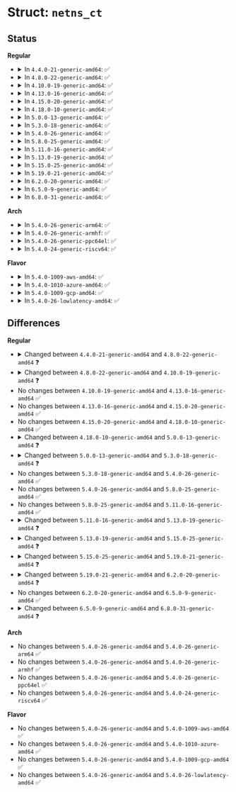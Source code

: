 # Struct: <code>netns_ct</code>

## Status
<b>Regular</b>
<ul>
<li>
<details>
<summary>In <code>4.4.0-21-generic-amd64</code>: ✅</summary>

```c
struct netns_ct {
    atomic_t count;
    unsigned int expect_count;
    struct delayed_work ecache_dwork;
    bool ecache_dwork_pending;
    struct ctl_table_header * sysctl_header;
    struct ctl_table_header * acct_sysctl_header;
    struct ctl_table_header * tstamp_sysctl_header;
    struct ctl_table_header * event_sysctl_header;
    struct ctl_table_header * helper_sysctl_header;
    char * slabname;
    unsigned int sysctl_log_invalid;
    int sysctl_events;
    int sysctl_acct;
    int sysctl_auto_assign_helper;
    bool auto_assign_helper_warned;
    int sysctl_tstamp;
    int sysctl_checksum;
    unsigned int htable_size;
    seqcount_t generation;
    struct kmem_cache * nf_conntrack_cachep;
    struct hlist_nulls_head * hash;
    struct hlist_head * expect_hash;
    struct ct_pcpu * pcpu_lists;
    struct ip_conntrack_stat * stat;
    struct nf_ct_event_notifier * nf_conntrack_event_cb;
    struct nf_exp_event_notifier * nf_expect_event_cb;
    struct nf_ip_net nf_ct_proto;
    unsigned int labels_used;
    u8 label_words;
    struct hlist_head * nat_bysource;
    unsigned int nat_htable_size;
}
```
</details>
</li>
<li>
<details>
<summary>In <code>4.8.0-22-generic-amd64</code>: ✅</summary>

```c
struct netns_ct {
    atomic_t count;
    unsigned int expect_count;
    struct delayed_work ecache_dwork;
    bool ecache_dwork_pending;
    struct ctl_table_header * sysctl_header;
    struct ctl_table_header * acct_sysctl_header;
    struct ctl_table_header * tstamp_sysctl_header;
    struct ctl_table_header * event_sysctl_header;
    struct ctl_table_header * helper_sysctl_header;
    unsigned int sysctl_log_invalid;
    int sysctl_events;
    int sysctl_acct;
    int sysctl_auto_assign_helper;
    bool auto_assign_helper_warned;
    int sysctl_tstamp;
    int sysctl_checksum;
    struct ct_pcpu * pcpu_lists;
    struct ip_conntrack_stat * stat;
    struct nf_ct_event_notifier * nf_conntrack_event_cb;
    struct nf_exp_event_notifier * nf_expect_event_cb;
    struct nf_ip_net nf_ct_proto;
    unsigned int labels_used;
    u8 label_words;
}
```
</details>
</li>
<li>
<details>
<summary>In <code>4.10.0-19-generic-amd64</code>: ✅</summary>

```c
struct netns_ct {
    atomic_t count;
    unsigned int expect_count;
    struct delayed_work ecache_dwork;
    bool ecache_dwork_pending;
    struct ctl_table_header * sysctl_header;
    struct ctl_table_header * acct_sysctl_header;
    struct ctl_table_header * tstamp_sysctl_header;
    struct ctl_table_header * event_sysctl_header;
    struct ctl_table_header * helper_sysctl_header;
    unsigned int sysctl_log_invalid;
    int sysctl_events;
    int sysctl_acct;
    int sysctl_auto_assign_helper;
    bool auto_assign_helper_warned;
    int sysctl_tstamp;
    int sysctl_checksum;
    struct ct_pcpu * pcpu_lists;
    struct ip_conntrack_stat * stat;
    struct nf_ct_event_notifier * nf_conntrack_event_cb;
    struct nf_exp_event_notifier * nf_expect_event_cb;
    struct nf_ip_net nf_ct_proto;
    unsigned int labels_used;
}
```
</details>
</li>
<li>
<details>
<summary>In <code>4.13.0-16-generic-amd64</code>: ✅</summary>

```c
struct netns_ct {
    atomic_t count;
    unsigned int expect_count;
    struct delayed_work ecache_dwork;
    bool ecache_dwork_pending;
    struct ctl_table_header * sysctl_header;
    struct ctl_table_header * acct_sysctl_header;
    struct ctl_table_header * tstamp_sysctl_header;
    struct ctl_table_header * event_sysctl_header;
    struct ctl_table_header * helper_sysctl_header;
    unsigned int sysctl_log_invalid;
    int sysctl_events;
    int sysctl_acct;
    int sysctl_auto_assign_helper;
    bool auto_assign_helper_warned;
    int sysctl_tstamp;
    int sysctl_checksum;
    struct ct_pcpu * pcpu_lists;
    struct ip_conntrack_stat * stat;
    struct nf_ct_event_notifier * nf_conntrack_event_cb;
    struct nf_exp_event_notifier * nf_expect_event_cb;
    struct nf_ip_net nf_ct_proto;
    unsigned int labels_used;
}
```
</details>
</li>
<li>
<details>
<summary>In <code>4.15.0-20-generic-amd64</code>: ✅</summary>

```c
struct netns_ct {
    atomic_t count;
    unsigned int expect_count;
    struct delayed_work ecache_dwork;
    bool ecache_dwork_pending;
    struct ctl_table_header * sysctl_header;
    struct ctl_table_header * acct_sysctl_header;
    struct ctl_table_header * tstamp_sysctl_header;
    struct ctl_table_header * event_sysctl_header;
    struct ctl_table_header * helper_sysctl_header;
    unsigned int sysctl_log_invalid;
    int sysctl_events;
    int sysctl_acct;
    int sysctl_auto_assign_helper;
    bool auto_assign_helper_warned;
    int sysctl_tstamp;
    int sysctl_checksum;
    struct ct_pcpu * pcpu_lists;
    struct ip_conntrack_stat * stat;
    struct nf_ct_event_notifier * nf_conntrack_event_cb;
    struct nf_exp_event_notifier * nf_expect_event_cb;
    struct nf_ip_net nf_ct_proto;
    unsigned int labels_used;
}
```
</details>
</li>
<li>
<details>
<summary>In <code>4.18.0-10-generic-amd64</code>: ✅</summary>

```c
struct netns_ct {
    atomic_t count;
    unsigned int expect_count;
    struct delayed_work ecache_dwork;
    bool ecache_dwork_pending;
    struct ctl_table_header * sysctl_header;
    struct ctl_table_header * acct_sysctl_header;
    struct ctl_table_header * tstamp_sysctl_header;
    struct ctl_table_header * event_sysctl_header;
    struct ctl_table_header * helper_sysctl_header;
    unsigned int sysctl_log_invalid;
    int sysctl_events;
    int sysctl_acct;
    int sysctl_auto_assign_helper;
    bool auto_assign_helper_warned;
    int sysctl_tstamp;
    int sysctl_checksum;
    struct ct_pcpu * pcpu_lists;
    struct ip_conntrack_stat * stat;
    struct nf_ct_event_notifier * nf_conntrack_event_cb;
    struct nf_exp_event_notifier * nf_expect_event_cb;
    struct nf_ip_net nf_ct_proto;
    unsigned int labels_used;
}
```
</details>
</li>
<li>
<details>
<summary>In <code>5.0.0-13-generic-amd64</code>: ✅</summary>

```c
struct netns_ct {
    atomic_t count;
    unsigned int expect_count;
    struct delayed_work ecache_dwork;
    bool ecache_dwork_pending;
    bool auto_assign_helper_warned;
    struct ctl_table_header * sysctl_header;
    unsigned int sysctl_log_invalid;
    int sysctl_events;
    int sysctl_acct;
    int sysctl_auto_assign_helper;
    int sysctl_tstamp;
    int sysctl_checksum;
    struct ct_pcpu * pcpu_lists;
    struct ip_conntrack_stat * stat;
    struct nf_ct_event_notifier * nf_conntrack_event_cb;
    struct nf_exp_event_notifier * nf_expect_event_cb;
    struct nf_ip_net nf_ct_proto;
    unsigned int labels_used;
}
```
</details>
</li>
<li>
<details>
<summary>In <code>5.3.0-18-generic-amd64</code>: ✅</summary>

```c
struct netns_ct {
    atomic_t count;
    unsigned int expect_count;
    struct delayed_work ecache_dwork;
    bool ecache_dwork_pending;
    bool auto_assign_helper_warned;
    struct ctl_table_header * sysctl_header;
    unsigned int sysctl_log_invalid;
    int sysctl_events;
    int sysctl_acct;
    int sysctl_auto_assign_helper;
    int sysctl_tstamp;
    int sysctl_checksum;
    struct ct_pcpu * pcpu_lists;
    struct ip_conntrack_stat * stat;
    struct nf_ct_event_notifier * nf_conntrack_event_cb;
    struct nf_exp_event_notifier * nf_expect_event_cb;
    struct nf_ip_net nf_ct_proto;
    unsigned int labels_used;
}
```
</details>
</li>
<li>
<details>
<summary>In <code>5.4.0-26-generic-amd64</code>: ✅</summary>

```c
struct netns_ct {
    atomic_t count;
    unsigned int expect_count;
    struct delayed_work ecache_dwork;
    bool ecache_dwork_pending;
    bool auto_assign_helper_warned;
    struct ctl_table_header * sysctl_header;
    unsigned int sysctl_log_invalid;
    int sysctl_events;
    int sysctl_acct;
    int sysctl_auto_assign_helper;
    int sysctl_tstamp;
    int sysctl_checksum;
    struct ct_pcpu * pcpu_lists;
    struct ip_conntrack_stat * stat;
    struct nf_ct_event_notifier * nf_conntrack_event_cb;
    struct nf_exp_event_notifier * nf_expect_event_cb;
    struct nf_ip_net nf_ct_proto;
    unsigned int labels_used;
}
```
</details>
</li>
<li>
<details>
<summary>In <code>5.8.0-25-generic-amd64</code>: ✅</summary>

```c
struct netns_ct {
    atomic_t count;
    unsigned int expect_count;
    struct delayed_work ecache_dwork;
    bool ecache_dwork_pending;
    bool auto_assign_helper_warned;
    struct ctl_table_header * sysctl_header;
    unsigned int sysctl_log_invalid;
    int sysctl_events;
    int sysctl_acct;
    int sysctl_auto_assign_helper;
    int sysctl_tstamp;
    int sysctl_checksum;
    struct ct_pcpu * pcpu_lists;
    struct ip_conntrack_stat * stat;
    struct nf_ct_event_notifier * nf_conntrack_event_cb;
    struct nf_exp_event_notifier * nf_expect_event_cb;
    struct nf_ip_net nf_ct_proto;
    unsigned int labels_used;
}
```
</details>
</li>
<li>
<details>
<summary>In <code>5.11.0-16-generic-amd64</code>: ✅</summary>

```c
struct netns_ct {
    atomic_t count;
    unsigned int expect_count;
    struct delayed_work ecache_dwork;
    bool ecache_dwork_pending;
    bool auto_assign_helper_warned;
    struct ctl_table_header * sysctl_header;
    unsigned int sysctl_log_invalid;
    int sysctl_events;
    int sysctl_acct;
    int sysctl_auto_assign_helper;
    int sysctl_tstamp;
    int sysctl_checksum;
    struct ct_pcpu * pcpu_lists;
    struct ip_conntrack_stat * stat;
    struct nf_ct_event_notifier * nf_conntrack_event_cb;
    struct nf_exp_event_notifier * nf_expect_event_cb;
    struct nf_ip_net nf_ct_proto;
    unsigned int labels_used;
}
```
</details>
</li>
<li>
<details>
<summary>In <code>5.13.0-19-generic-amd64</code>: ✅</summary>

```c
struct netns_ct {
    bool ecache_dwork_pending;
    u8 sysctl_log_invalid;
    u8 sysctl_events;
    u8 sysctl_acct;
    u8 sysctl_auto_assign_helper;
    u8 sysctl_tstamp;
    u8 sysctl_checksum;
    struct ct_pcpu * pcpu_lists;
    struct ip_conntrack_stat * stat;
    struct nf_ct_event_notifier * nf_conntrack_event_cb;
    struct nf_exp_event_notifier * nf_expect_event_cb;
    struct nf_ip_net nf_ct_proto;
    unsigned int labels_used;
}
```
</details>
</li>
<li>
<details>
<summary>In <code>5.15.0-25-generic-amd64</code>: ✅</summary>

```c
struct netns_ct {
    bool ecache_dwork_pending;
    u8 sysctl_log_invalid;
    u8 sysctl_events;
    u8 sysctl_acct;
    u8 sysctl_auto_assign_helper;
    u8 sysctl_tstamp;
    u8 sysctl_checksum;
    struct ct_pcpu * pcpu_lists;
    struct ip_conntrack_stat * stat;
    struct nf_ct_event_notifier * nf_conntrack_event_cb;
    struct nf_ip_net nf_ct_proto;
    unsigned int labels_used;
}
```
</details>
</li>
<li>
<details>
<summary>In <code>5.19.0-21-generic-amd64</code>: ✅</summary>

```c
struct netns_ct {
    u8 ctnetlink_has_listener;
    bool ecache_dwork_pending;
    u8 sysctl_log_invalid;
    u8 sysctl_events;
    u8 sysctl_acct;
    u8 sysctl_auto_assign_helper;
    u8 sysctl_tstamp;
    u8 sysctl_checksum;
    struct ip_conntrack_stat * stat;
    struct nf_ct_event_notifier * nf_conntrack_event_cb;
    struct nf_ip_net nf_ct_proto;
    unsigned int labels_used;
}
```
</details>
</li>
<li>
<details>
<summary>In <code>6.2.0-20-generic-amd64</code>: ✅</summary>

```c
struct netns_ct {
    bool ecache_dwork_pending;
    u8 sysctl_log_invalid;
    u8 sysctl_events;
    u8 sysctl_acct;
    u8 sysctl_tstamp;
    u8 sysctl_checksum;
    struct ip_conntrack_stat * stat;
    struct nf_ct_event_notifier * nf_conntrack_event_cb;
    struct nf_ip_net nf_ct_proto;
    unsigned int labels_used;
}
```
</details>
</li>
<li>
<details>
<summary>In <code>6.5.0-9-generic-amd64</code>: ✅</summary>

```c
struct netns_ct {
    bool ecache_dwork_pending;
    u8 sysctl_log_invalid;
    u8 sysctl_events;
    u8 sysctl_acct;
    u8 sysctl_tstamp;
    u8 sysctl_checksum;
    struct ip_conntrack_stat * stat;
    struct nf_ct_event_notifier * nf_conntrack_event_cb;
    struct nf_ip_net nf_ct_proto;
    unsigned int labels_used;
}
```
</details>
</li>
<li>
<details>
<summary>In <code>6.8.0-31-generic-amd64</code>: ✅</summary>

```c
struct netns_ct {
    bool ecache_dwork_pending;
    u8 sysctl_log_invalid;
    u8 sysctl_events;
    u8 sysctl_acct;
    u8 sysctl_tstamp;
    u8 sysctl_checksum;
    struct ip_conntrack_stat * stat;
    struct nf_ct_event_notifier * nf_conntrack_event_cb;
    struct nf_ip_net nf_ct_proto;
    atomic_t labels_used;
}
```
</details>
</li>
</ul>
<b>Arch</b>
<ul>
<li>
<details>
<summary>In <code>5.4.0-26-generic-arm64</code>: ✅</summary>

```c
struct netns_ct {
    atomic_t count;
    unsigned int expect_count;
    struct delayed_work ecache_dwork;
    bool ecache_dwork_pending;
    bool auto_assign_helper_warned;
    struct ctl_table_header * sysctl_header;
    unsigned int sysctl_log_invalid;
    int sysctl_events;
    int sysctl_acct;
    int sysctl_auto_assign_helper;
    int sysctl_tstamp;
    int sysctl_checksum;
    struct ct_pcpu * pcpu_lists;
    struct ip_conntrack_stat * stat;
    struct nf_ct_event_notifier * nf_conntrack_event_cb;
    struct nf_exp_event_notifier * nf_expect_event_cb;
    struct nf_ip_net nf_ct_proto;
    unsigned int labels_used;
}
```
</details>
</li>
<li>
<details>
<summary>In <code>5.4.0-26-generic-armhf</code>: ✅</summary>

```c
struct netns_ct {
    atomic_t count;
    unsigned int expect_count;
    struct delayed_work ecache_dwork;
    bool ecache_dwork_pending;
    bool auto_assign_helper_warned;
    struct ctl_table_header * sysctl_header;
    unsigned int sysctl_log_invalid;
    int sysctl_events;
    int sysctl_acct;
    int sysctl_auto_assign_helper;
    int sysctl_tstamp;
    int sysctl_checksum;
    struct ct_pcpu * pcpu_lists;
    struct ip_conntrack_stat * stat;
    struct nf_ct_event_notifier * nf_conntrack_event_cb;
    struct nf_exp_event_notifier * nf_expect_event_cb;
    struct nf_ip_net nf_ct_proto;
    unsigned int labels_used;
}
```
</details>
</li>
<li>
<details>
<summary>In <code>5.4.0-26-generic-ppc64el</code>: ✅</summary>

```c
struct netns_ct {
    atomic_t count;
    unsigned int expect_count;
    struct delayed_work ecache_dwork;
    bool ecache_dwork_pending;
    bool auto_assign_helper_warned;
    struct ctl_table_header * sysctl_header;
    unsigned int sysctl_log_invalid;
    int sysctl_events;
    int sysctl_acct;
    int sysctl_auto_assign_helper;
    int sysctl_tstamp;
    int sysctl_checksum;
    struct ct_pcpu * pcpu_lists;
    struct ip_conntrack_stat * stat;
    struct nf_ct_event_notifier * nf_conntrack_event_cb;
    struct nf_exp_event_notifier * nf_expect_event_cb;
    struct nf_ip_net nf_ct_proto;
    unsigned int labels_used;
}
```
</details>
</li>
<li>
<details>
<summary>In <code>5.4.0-24-generic-riscv64</code>: ✅</summary>

```c
struct netns_ct {
    atomic_t count;
    unsigned int expect_count;
    struct delayed_work ecache_dwork;
    bool ecache_dwork_pending;
    bool auto_assign_helper_warned;
    struct ctl_table_header * sysctl_header;
    unsigned int sysctl_log_invalid;
    int sysctl_events;
    int sysctl_acct;
    int sysctl_auto_assign_helper;
    int sysctl_tstamp;
    int sysctl_checksum;
    struct ct_pcpu * pcpu_lists;
    struct ip_conntrack_stat * stat;
    struct nf_ct_event_notifier * nf_conntrack_event_cb;
    struct nf_exp_event_notifier * nf_expect_event_cb;
    struct nf_ip_net nf_ct_proto;
    unsigned int labels_used;
}
```
</details>
</li>
</ul>
<b>Flavor</b>
<ul>
<li>
<details>
<summary>In <code>5.4.0-1009-aws-amd64</code>: ✅</summary>

```c
struct netns_ct {
    atomic_t count;
    unsigned int expect_count;
    struct delayed_work ecache_dwork;
    bool ecache_dwork_pending;
    bool auto_assign_helper_warned;
    struct ctl_table_header * sysctl_header;
    unsigned int sysctl_log_invalid;
    int sysctl_events;
    int sysctl_acct;
    int sysctl_auto_assign_helper;
    int sysctl_tstamp;
    int sysctl_checksum;
    struct ct_pcpu * pcpu_lists;
    struct ip_conntrack_stat * stat;
    struct nf_ct_event_notifier * nf_conntrack_event_cb;
    struct nf_exp_event_notifier * nf_expect_event_cb;
    struct nf_ip_net nf_ct_proto;
    unsigned int labels_used;
}
```
</details>
</li>
<li>
<details>
<summary>In <code>5.4.0-1010-azure-amd64</code>: ✅</summary>

```c
struct netns_ct {
    atomic_t count;
    unsigned int expect_count;
    struct delayed_work ecache_dwork;
    bool ecache_dwork_pending;
    bool auto_assign_helper_warned;
    struct ctl_table_header * sysctl_header;
    unsigned int sysctl_log_invalid;
    int sysctl_events;
    int sysctl_acct;
    int sysctl_auto_assign_helper;
    int sysctl_tstamp;
    int sysctl_checksum;
    struct ct_pcpu * pcpu_lists;
    struct ip_conntrack_stat * stat;
    struct nf_ct_event_notifier * nf_conntrack_event_cb;
    struct nf_exp_event_notifier * nf_expect_event_cb;
    struct nf_ip_net nf_ct_proto;
    unsigned int labels_used;
}
```
</details>
</li>
<li>
<details>
<summary>In <code>5.4.0-1009-gcp-amd64</code>: ✅</summary>

```c
struct netns_ct {
    atomic_t count;
    unsigned int expect_count;
    struct delayed_work ecache_dwork;
    bool ecache_dwork_pending;
    bool auto_assign_helper_warned;
    struct ctl_table_header * sysctl_header;
    unsigned int sysctl_log_invalid;
    int sysctl_events;
    int sysctl_acct;
    int sysctl_auto_assign_helper;
    int sysctl_tstamp;
    int sysctl_checksum;
    struct ct_pcpu * pcpu_lists;
    struct ip_conntrack_stat * stat;
    struct nf_ct_event_notifier * nf_conntrack_event_cb;
    struct nf_exp_event_notifier * nf_expect_event_cb;
    struct nf_ip_net nf_ct_proto;
    unsigned int labels_used;
}
```
</details>
</li>
<li>
<details>
<summary>In <code>5.4.0-26-lowlatency-amd64</code>: ✅</summary>

```c
struct netns_ct {
    atomic_t count;
    unsigned int expect_count;
    struct delayed_work ecache_dwork;
    bool ecache_dwork_pending;
    bool auto_assign_helper_warned;
    struct ctl_table_header * sysctl_header;
    unsigned int sysctl_log_invalid;
    int sysctl_events;
    int sysctl_acct;
    int sysctl_auto_assign_helper;
    int sysctl_tstamp;
    int sysctl_checksum;
    struct ct_pcpu * pcpu_lists;
    struct ip_conntrack_stat * stat;
    struct nf_ct_event_notifier * nf_conntrack_event_cb;
    struct nf_exp_event_notifier * nf_expect_event_cb;
    struct nf_ip_net nf_ct_proto;
    unsigned int labels_used;
}
```
</details>
</li>
</ul>

## Differences
<b>Regular</b>
<ul>
<li>
<details>
<summary>Changed between <code>4.4.0-21-generic-amd64</code> and <code>4.8.0-22-generic-amd64</code> ❓</summary>
<ul>
<li>
<b>Field removed. </b>
<code>char * slabname</code>
</li>
<li>
<b>Field removed. </b>
<code>unsigned int htable_size</code>
</li>
<li>
<b>Field removed. </b>
<code>seqcount_t generation</code>
</li>
<li>
<b>Field removed. </b>
<code>struct kmem_cache * nf_conntrack_cachep</code>
</li>
<li>
<b>Field removed. </b>
<code>struct hlist_nulls_head * hash</code>
</li>
<li>
<b>Field removed. </b>
<code>struct hlist_head * expect_hash</code>
</li>
<li>
<b>Field removed. </b>
<code>struct hlist_head * nat_bysource</code>
</li>
<li>
<b>Field removed. </b>
<code>unsigned int nat_htable_size</code>
</li>
</ul>
</details>
</li>
<li>
<details>
<summary>Changed between <code>4.8.0-22-generic-amd64</code> and <code>4.10.0-19-generic-amd64</code> ❓</summary>
<ul>
<li>
<b>Field removed. </b>
<code>u8 label_words</code>
</li>
<li>
<b>Field type changed. </b>
<code>struct ip_conntrack_stat * stat</code> ➡️ <code>struct ip_conntrack_stat * stat</code>
</li>
</ul>
</details>
</li>
<li>
No changes between <code>4.10.0-19-generic-amd64</code> and <code>4.13.0-16-generic-amd64</code> ✅
</li>
<li>
No changes between <code>4.13.0-16-generic-amd64</code> and <code>4.15.0-20-generic-amd64</code> ✅
</li>
<li>
No changes between <code>4.15.0-20-generic-amd64</code> and <code>4.18.0-10-generic-amd64</code> ✅
</li>
<li>
<details>
<summary>Changed between <code>4.18.0-10-generic-amd64</code> and <code>5.0.0-13-generic-amd64</code> ❓</summary>
<ul>
<li>
<b>Field removed. </b>
<code>struct ctl_table_header * acct_sysctl_header</code>
</li>
<li>
<b>Field removed. </b>
<code>struct ctl_table_header * tstamp_sysctl_header</code>
</li>
<li>
<b>Field removed. </b>
<code>struct ctl_table_header * event_sysctl_header</code>
</li>
<li>
<b>Field removed. </b>
<code>struct ctl_table_header * helper_sysctl_header</code>
</li>
</ul>
</details>
</li>
<li>
<details>
<summary>Changed between <code>5.0.0-13-generic-amd64</code> and <code>5.3.0-18-generic-amd64</code> ❓</summary>
<ul>
<li>
<b>Field type changed. </b>
<code>struct nf_ct_event_notifier * nf_conntrack_event_cb</code> ➡️ <code>struct nf_ct_event_notifier * nf_conntrack_event_cb</code>
</li>
<li>
<b>Field type changed. </b>
<code>struct nf_exp_event_notifier * nf_expect_event_cb</code> ➡️ <code>struct nf_exp_event_notifier * nf_expect_event_cb</code>
</li>
</ul>
</details>
</li>
<li>
No changes between <code>5.3.0-18-generic-amd64</code> and <code>5.4.0-26-generic-amd64</code> ✅
</li>
<li>
No changes between <code>5.4.0-26-generic-amd64</code> and <code>5.8.0-25-generic-amd64</code> ✅
</li>
<li>
No changes between <code>5.8.0-25-generic-amd64</code> and <code>5.11.0-16-generic-amd64</code> ✅
</li>
<li>
<details>
<summary>Changed between <code>5.11.0-16-generic-amd64</code> and <code>5.13.0-19-generic-amd64</code> ❓</summary>
<ul>
<li>
<b>Field removed. </b>
<code>atomic_t count</code>
</li>
<li>
<b>Field removed. </b>
<code>unsigned int expect_count</code>
</li>
<li>
<b>Field removed. </b>
<code>struct delayed_work ecache_dwork</code>
</li>
<li>
<b>Field removed. </b>
<code>bool auto_assign_helper_warned</code>
</li>
<li>
<b>Field removed. </b>
<code>struct ctl_table_header * sysctl_header</code>
</li>
<li>
<b>Field type changed. </b>
<code>unsigned int sysctl_log_invalid</code> ➡️ <code>u8 sysctl_log_invalid</code>
</li>
<li>
<b>Field type changed. </b>
<code>int sysctl_events</code> ➡️ <code>u8 sysctl_events</code>
</li>
<li>
<b>Field type changed. </b>
<code>int sysctl_acct</code> ➡️ <code>u8 sysctl_acct</code>
</li>
<li>
<b>Field type changed. </b>
<code>int sysctl_auto_assign_helper</code> ➡️ <code>u8 sysctl_auto_assign_helper</code>
</li>
<li>
<b>Field type changed. </b>
<code>int sysctl_tstamp</code> ➡️ <code>u8 sysctl_tstamp</code>
</li>
<li>
<b>Field type changed. </b>
<code>int sysctl_checksum</code> ➡️ <code>u8 sysctl_checksum</code>
</li>
</ul>
</details>
</li>
<li>
<details>
<summary>Changed between <code>5.13.0-19-generic-amd64</code> and <code>5.15.0-25-generic-amd64</code> ❓</summary>
<ul>
<li>
<b>Field removed. </b>
<code>struct nf_exp_event_notifier * nf_expect_event_cb</code>
</li>
</ul>
</details>
</li>
<li>
<details>
<summary>Changed between <code>5.15.0-25-generic-amd64</code> and <code>5.19.0-21-generic-amd64</code> ❓</summary>
<ul>
<li>
<b>Field added. </b>
<code>u8 ctnetlink_has_listener</code>
</li>
<li>
<b>Field removed. </b>
<code>struct ct_pcpu * pcpu_lists</code>
</li>
</ul>
</details>
</li>
<li>
<details>
<summary>Changed between <code>5.19.0-21-generic-amd64</code> and <code>6.2.0-20-generic-amd64</code> ❓</summary>
<ul>
<li>
<b>Field removed. </b>
<code>u8 ctnetlink_has_listener</code>
</li>
<li>
<b>Field removed. </b>
<code>u8 sysctl_auto_assign_helper</code>
</li>
</ul>
</details>
</li>
<li>
No changes between <code>6.2.0-20-generic-amd64</code> and <code>6.5.0-9-generic-amd64</code> ✅
</li>
<li>
<details>
<summary>Changed between <code>6.5.0-9-generic-amd64</code> and <code>6.8.0-31-generic-amd64</code> ❓</summary>
<ul>
<li>
<b>Field type changed. </b>
<code>unsigned int labels_used</code> ➡️ <code>atomic_t labels_used</code>
</li>
</ul>
</details>
</li>
</ul>
<b>Arch</b>
<ul>
<li>
No changes between <code>5.4.0-26-generic-amd64</code> and <code>5.4.0-26-generic-arm64</code> ✅
</li>
<li>
No changes between <code>5.4.0-26-generic-amd64</code> and <code>5.4.0-26-generic-armhf</code> ✅
</li>
<li>
No changes between <code>5.4.0-26-generic-amd64</code> and <code>5.4.0-26-generic-ppc64el</code> ✅
</li>
<li>
No changes between <code>5.4.0-26-generic-amd64</code> and <code>5.4.0-24-generic-riscv64</code> ✅
</li>
</ul>
<b>Flavor</b>
<ul>
<li>
No changes between <code>5.4.0-26-generic-amd64</code> and <code>5.4.0-1009-aws-amd64</code> ✅
</li>
<li>
No changes between <code>5.4.0-26-generic-amd64</code> and <code>5.4.0-1010-azure-amd64</code> ✅
</li>
<li>
No changes between <code>5.4.0-26-generic-amd64</code> and <code>5.4.0-1009-gcp-amd64</code> ✅
</li>
<li>
No changes between <code>5.4.0-26-generic-amd64</code> and <code>5.4.0-26-lowlatency-amd64</code> ✅
</li>
</ul>
